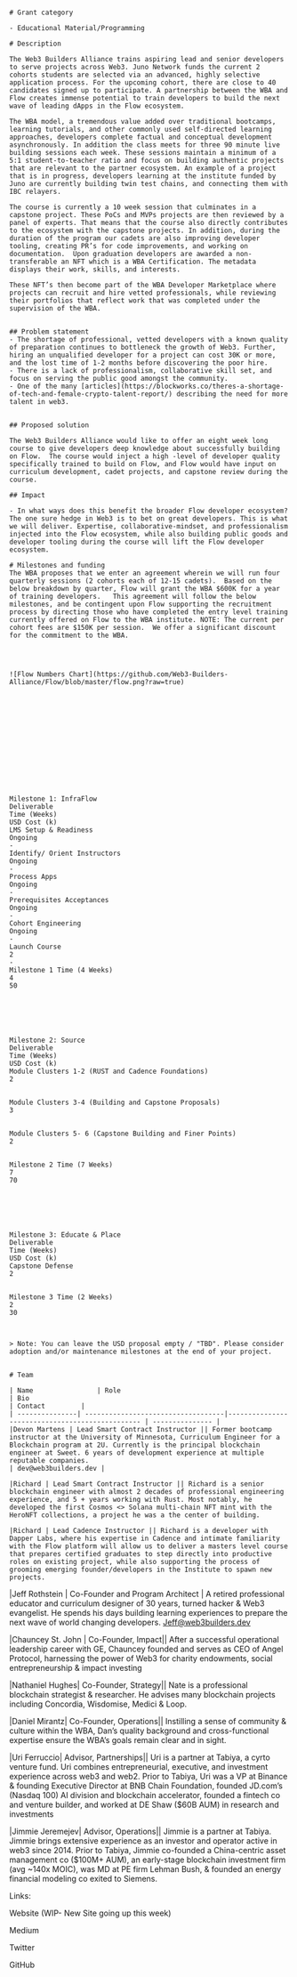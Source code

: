 ```# Web3 Builders Alliance Flow Division 

# Grant category

- Educational Material/Programming

# Description

The Web3 Builders Alliance trains aspiring lead and senior developers to serve projects across Web3. Juno Network funds the current 2 cohorts students are selected via an advanced, highly selective application process. For the upcoming cohort, there are close to 40 candidates signed up to participate. A partnership between the WBA and Flow creates immense potential to train developers to build the next wave of leading dApps in the Flow ecosystem.

The WBA model, a tremendous value added over traditional bootcamps, learning tutorials, and other commonly used self-directed learning approaches, developers complete factual and conceptual development asynchronously. In addition the class meets for three 90 minute live building sessions each week. These sessions maintain a minimum of a 5:1 student-to-teacher ratio and focus on building authentic projects that are relevant to the partner ecosystem. An example of a project that is in progress, developers learning at the institute funded by Juno are currently building twin test chains, and connecting them with IBC relayers.

The course is currently a 10 week session that culminates in a capstone project. These PoCs and MVPs projects are then reviewed by a panel of experts. That means that the course also directly contributes to the ecosystem with the capstone projects. In addition, during the duration of the program our cadets are also improving developer tooling, creating PR’s for code improvements, and working on documentation.  Upon graduation developers are awarded a non-transferable an NFT which is a WBA Certification. The metadata displays their work, skills, and interests. 

These NFT’s then become part of the WBA Developer Marketplace where projects can recruit and hire vetted professionals, while reviewing their portfolios that reflect work that was completed under the supervision of the WBA.  


## Problem statement
- The shortage of professional, vetted developers with a known quality of preparation continues to bottleneck the growth of Web3. Further, hiring an unqualified developer for a project can cost 30K or more, and the lost time of 1-2 months before discovering the poor hire. 
- There is a lack of professionalism, collaborative skill set, and focus on serving the public good amongst the community. 
- One of the many [articles](https://blockworks.co/theres-a-shortage-of-tech-and-female-crypto-talent-report/) describing the need for more talent in web3.


## Proposed solution

The Web3 Builders Alliance would like to offer an eight week long course to give developers deep knowledge about successfully building on Flow.  The course would inject a high -level of developer quality specifically trained to build on Flow, and Flow would have input on curriculum development, cadet projects, and capstone review during the course.

## Impact

- In what ways does this benefit the broader Flow developer ecosystem?
The one sure hedge in Web3 is to bet on great developers. This is what we will deliver. Expertise, collaborative-mindset, and professionalism injected into the Flow ecosystem, while also building public goods and developer tooling during the course will lift the Flow developer ecosystem. 

# Milestones and funding
The WBA proposes that we enter an agreement wherein we will run four quarterly sessions (2 cohorts each of 12-15 cadets).  Based on the below breakdown by quarter, Flow will grant the WBA $600K for a year of training developers.   This agreement will follow the below milestones, and be contingent upon Flow supporting the recruitment process by directing those who have completed the entry level training currently offered on Flow to the WBA institute. NOTE: The current per cohort fees are $150K per session.  We offer a significant discount for the commitment to the WBA. 




![Flow Numbers Chart](https://github.com/Web3-Builders-Alliance/Flow/blob/master/flow.png?raw=true)














Milestone 1: InfraFlow
Deliverable
Time (Weeks)
USD Cost (k)
LMS Setup & Readiness
Ongoing
-
Identify/ Orient Instructors
Ongoing
-
Process Apps
Ongoing
-
Prerequisites Acceptances 
Ongoing
-
Cohort Engineering 
Ongoing
-
Launch Course
2
-
Milestone 1 Time (4 Weeks)
4
50






Milestone 2: Source
Deliverable
Time (Weeks)
USD Cost (k)
Module Clusters 1-2 (RUST and Cadence Foundations) 
2


Module Clusters 3-4 (Building and Capstone Proposals)
3


Module Clusters 5- 6 (Capstone Building and Finer Points) 
2


Milestone 2 Time (7 Weeks)
7
70






Milestone 3: Educate & Place
Deliverable
Time (Weeks)
USD Cost (k)
Capstone Defense
2


Milestone 3 Time (2 Weeks)
2
30



> Note: You can leave the USD proposal empty / "TBD". Please consider adoption and/or maintenance milestones at the end of your project.

 
# Team

| Name                | Role                                                    | Bio                                                                              | Contact         |
| ---------------| -----------------------------------|------------------------------------------------ | --------------- |
|Devon Martens | Lead Smart Contract Instructor || Former bootcamp instructor at the University of Minnesota, Curriculum Engineer for a  Blockchain program at 2U. Currently is the principal blockchain engineer at Sweet. 6 years of development experience at multiple reputable companies.                                                                                                | dev@web3builders.dev |

|Richard | Lead Smart Contract Instructor || Richard is a senior blockchain engineer with almost 2 decades of professional engineering experience, and 5 + years working with Rust. Most notably, he developed the first Cosmos <> Solana multi-chain NFT mint with the HeroNFT collections, a project he was a the center of building.

|Richard | Lead Cadence Instructor || Richard is a developer with Dapper Labs, where his expertise in Cadence and intimate familiarity with the Flow platform will allow us to deliver a masters level course that prepares certified graduates to step directly into productive roles on existing project, while also supporting the process of grooming emerging founder/developers in the Institute to spawn new projects. 

```
|Jeff Rothstein | Co-Founder and Program Architect | A retired professional educator and curriculum designer of 30 years, turned hacker & Web3 evangelist. He spends his days building learning experiences to prepare the next wave of world changing developers.
Jeff@web3builders.dev	

|Chauncey St. John |  Co-Founder, Impact|| After a successful operational leadership career with GE, Chauncey founded and serves as CEO of Angel Protocol, harnessing the power of Web3 for charity endowments, social entrepreneurship & impact investing

|Nathaniel Hughes| Co-Founder, Strategy|| Nate is a professional blockchain strategist & researcher. He advises many blockchain projects including Concordia, Wisdomise, Medici & Loop.

|Daniel Mirantz| Co-Founder, Operations|| Instilling a sense of community & culture within the WBA, Dan’s quality background and cross-functional expertise ensure the WBA’s goals remain clear and in sight.

|Uri Ferruccio| Advisor, Partnerships|| Uri is a partner at Tabiya, a cyrto venture fund. Uri combines entrepreneurial, executive, and investment experience across web3 and web2. Prior to Tabiya, Uri was a VP at Binance & founding Executive Director at BNB Chain Foundation, founded JD.com’s (Nasdaq 100) AI division and blockchain accelerator, founded a fintech co and venture builder, and worked at DE Shaw ($60B AUM) in research and investments

|Jimmie Jeremejev| Advisor, Operations|| Jimmie is a partner at Tabiya. Jimmie brings extensive experience as an investor and operator active in web3 since 2014. Prior to Tabiya, Jimmie co-founded a China-centric asset management co ($100M+ AUM), an early-stage blockchain investment firm (avg ~140x MOIC), was MD at PE firm Lehman Bush, & founded an energy financial modeling co exited to Siemens.

Links: 

Website (WIP- New Site going up this week)  

Medium

Twitter

GitHub 
